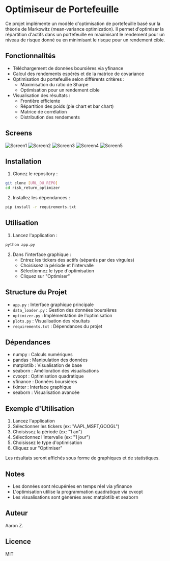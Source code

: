 # Optimiseur de Portefeuille

Ce projet implémente un modèle d'optimisation de portefeuille basé sur la théorie de Markowitz (mean-variance optimization). Il permet d'optimiser la répartition d'actifs dans un portefeuille en maximisant le rendement pour un niveau de risque donné ou en minimisant le risque pour un rendement cible.

## Fonctionnalités

- Téléchargement de données boursières via yfinance
- Calcul des rendements espérés et de la matrice de covariance
- Optimisation du portefeuille selon différents critères :
  - Maximisation du ratio de Sharpe
  - Optimisation pour un rendement cible
- Visualisation des résultats :
  - Frontière efficiente
  - Répartition des poids (pie chart et bar chart)
  - Matrice de corrélation
  - Distribution des rendements

## Screens

![Screen1](https://media.discordapp.net/attachments/1280431720679870475/1378035231776313466/image.png?ex=683b22d1&is=6839d151&hm=7783bf019ba086d4178347416b05479d2d67b42819082464808421e4b344e9c1&=&format=webp&quality=lossless&width=1104&height=893)
![Screen2](https://media.discordapp.net/attachments/1280431720679870475/1378035230547513444/image.png?ex=683b22d1&is=6839d151&hm=3640ae8b97d6475ffd566ea4e57d5de2c5a905636679c52c1b11e45633be7a50&=&format=webp&quality=lossless&width=1104&height=695)
![Screen3](https://media.discordapp.net/attachments/1280431720679870475/1378035230790910045/image.png?ex=683b22d1&is=6839d151&hm=83c4c5a3211b721a459d80344dc7a80d9e9ebb0200e13b4e548f411aac9d273e&=&format=webp&quality=lossless&width=1104&height=696)
![Screen4](https://media.discordapp.net/attachments/1280431720679870475/1378035231105355947/image.png?ex=683b22d1&is=6839d151&hm=ddb176e6dcd79e5f029f87b0c8f60b82be8ce49f9b770a0f67c66b8b8003d6b8&=&format=webp&quality=lossless&width=1104&height=578)
![Screen5](https://media.discordapp.net/attachments/1280431720679870475/1378035231403147364/image.png?ex=683b22d1&is=6839d151&hm=544d6610db871169a88b0f1c5c373faaada9faa5b7a57413d1418a1e84802b2d&=&format=webp&quality=lossless&width=1104&height=919)

## Installation

1. Clonez le repository :

```bash
git clone [URL_DU_REPO]
cd risk_return_optimizer
```

2. Installez les dépendances :

```bash
pip install -r requirements.txt
```

## Utilisation

1. Lancez l'application :

```bash
python app.py
```

2. Dans l'interface graphique :
   - Entrez les tickers des actifs (séparés par des virgules)
   - Choisissez la période et l'intervalle
   - Sélectionnez le type d'optimisation
   - Cliquez sur "Optimiser"

## Structure du Projet

- `app.py` : Interface graphique principale
- `data_loader.py` : Gestion des données boursières
- `optimizer.py` : Implémentation de l'optimisation
- `plots.py` : Visualisation des résultats
- `requirements.txt` : Dépendances du projet

## Dépendances

- numpy : Calculs numériques
- pandas : Manipulation des données
- matplotlib : Visualisation de base
- seaborn : Amélioration des visualisations
- cvxopt : Optimisation quadratique
- yfinance : Données boursières
- tkinter : Interface graphique
- seaborn : Visualisation avancée

## Exemple d'Utilisation

1. Lancez l'application
2. Sélectionner les tickers (ex: "AAPL,MSFT,GOOGL")
3. Choisissez la période (ex: "1 an")
4. Sélectionnez l'intervalle (ex: "1 jour")
5. Choisissez le type d'optimisation
6. Cliquez sur "Optimiser"

Les résultats seront affichés sous forme de graphiques et de statistiques.

## Notes

- Les données sont récupérées en temps réel via yfinance
- L'optimisation utilise la programmation quadratique via cvxopt
- Les visualisations sont générées avec matplotlib et seaborn

## Auteur

Aaron Z.

## Licence

MIT

